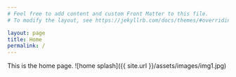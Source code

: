 ```yaml
---
# Feel free to add content and custom Front Matter to this file.
# To modify the layout, see https://jekyllrb.com/docs/themes/#overriding-theme-defaults

layout: page
title: Home
permalink: /
---
```


This is the home page. 
![home splash]({{ site.url }}/assets/images/img1.jpg)
